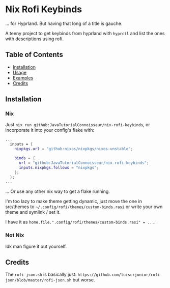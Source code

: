 # Nix Rofi Keybinds

... for Hyprland. But having that long of a title is gauche.

A teeny project to get keybinds from hyprland with `hyprctl` and
list the ones with descriptions using rofi.

## Table of Contents

- [Installation](#installation)
- [Usage](#usage)
- [Examples](#examples)
- [Credits](#credits)

## Installation

### Nix

Just `nix run github:JavaTutorialConnoisseur/nix-rofi-keybinds`, or
incorporate it into your config's flake with:

```nix
...
  inputs = {
    nixpkgs.url = "github:nixos/nixpkgs/nixos-unstable";

    binds = {
      url = "github:JavaTutorialConnoisseur/nix-rofi-keybinds";
      inputs.nixpkgs.follows = "nixpkgs";
    };
  };
...
```

... Or use any other nix way to get a flake running.

I'm too lazy to make theme getting dynamic, just move the one in src/themes to
`~/.config/rofi/themes/custom-binds.rasi` or write your own theme and symlink / set it.

I have it as `home.file.".config/rofi/themes/custom-binds.rasi" = ...`.

### Not Nix

Idk man figure it out yourself.

## Credits

The `rofi-json.sh` is basically just: `https://github.com/luiscrjunior/rofi-json/blob/master/rofi-json.sh` but worse.
